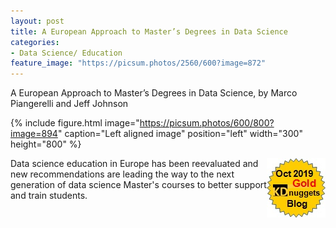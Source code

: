 ```yaml
---
layout: post
title: A European Approach to Master’s Degrees in Data Science
categories:
- Data Science/ Education
feature_image: "https://picsum.photos/2560/600?image=872"
---
```

A European Approach to Master’s Degrees in Data Science, by Marco Piangerelli and Jeff Johnson

{% include figure.html image="https://picsum.photos/600/800?image=894" caption="Left aligned image" position="left" width="300" height="800" %} 

<a href="https://www.kdnuggets.com/2019/11/top-stories-2019-oct.html"> <img src="/tkb-1910-g1.jpg" width=94 alt="Gold Blog" align="right"> </a>

Data science education in Europe has been reevaluated and new recommendations are leading the way to the next generation of data science Master's courses to better support and train students.

